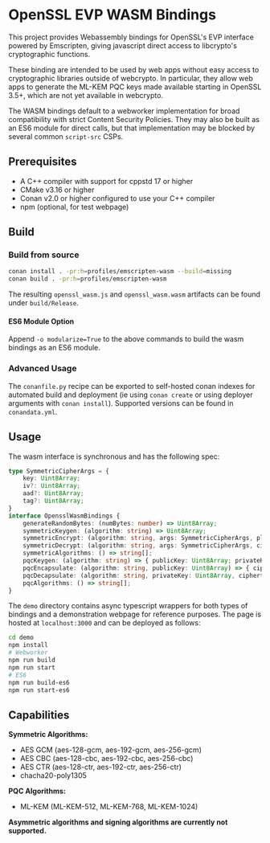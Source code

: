 # OpenSSL EVP WASM Bindings

This project provides Webassembly bindings for OpenSSL's EVP interface powered by Emscripten, giving javascript direct access to libcrypto's cryptographic functions.

These binding are intended to be used by web apps without easy access to cryptographic libraries outside of webcrypto. In particular, they allow web apps to generate the ML-KEM PQC keys made available starting in OpenSSL 3.5+, which are not yet available in webcrypto.

The WASM bindings default to a webworker implementation for broad compatibility with strict Content Security Policies. They may also be built as an ES6 module for direct calls, but that implementation may be blocked by several common `script-src` CSPs.

## Prerequisites
- A C++ compiler with support for cppstd 17 or higher
- CMake v3.16 or higher
- Conan v2.0 or higher configured to use your C++ compiler
- npm (optional, for test webpage)

## Build
### Build from source
```bash
conan install . -pr:h=profiles/emscripten-wasm --build=missing
conan build . -pr:h=profiles/emscripten-wasm
```

The resulting `openssl_wasm.js` and `openssl_wasm.wasm` artifacts can be found under `build/Release`.

#### ES6 Module Option
Append `-o modularize=True` to the above commands to build the wasm bindings as an ES6 module.

### Advanced Usage
The `conanfile.py` recipe can be exported to self-hosted conan indexes for automated build and deployment (ie using `conan create` or using deployer arguments with `conan install`). Supported versions can be found in `conandata.yml`.

## Usage
The wasm interface is synchronous and has the following spec:
```typescript
type SymmetricCipherArgs = {
    key: Uint8Array;
    iv?: Uint8Array;
    aad?: Uint8Array;
    tag?: Uint8Array;
}
interface OpensslWasmBindings {
    generateRandomBytes: (numBytes: number) => Uint8Array;
    symmetricKeygen: (algorithm: string) => Uint8Array;
    symmetricEncrypt: (algorithm: string, args: SymmetricCipherArgs, plaintext: Uint8Array) => { ciphertext: Uint8Array; tag?: Uint8Array };
    symmetricDecrypt: (algorithm: string, args: SymmetricCipherArgs, ciphertext: Uint8Array) => Uint8Array;
    symmetricAlgorithms: () => string[];
    pqcKeygen: (algorithm: string) => { publicKey: Uint8Array; privateKey: Uint8Array };
    pqcEncapsulate: (algorithm: string, publicKey: Uint8Array) => { ciphertext: Uint8Array; sharedSecret: Uint8Array };
    pqcDecapsulate: (algorithm: string, privateKey: Uint8Array, ciphertext: Uint8Array) => Uint8Array;
    pqcAlgorithms: () => string[];
}
```
The `demo` directory contains async typescript wrappers for both types of bindings and a demonstration webpage for reference purposes. The page is hosted at `localhost:3000` and can be deployed as follows:
```bash
cd demo
npm install
# Webworker
npm run build
npm run start
# ES6
npm run build-es6
npm run start-es6
```

## Capabilities
**Symmetric Algorithms:**
- AES GCM (aes-128-gcm, aes-192-gcm, aes-256-gcm)
- AES CBC (aes-128-cbc, aes-192-cbc, aes-256-cbc)
- AES CTR (aes-128-ctr, aes-192-ctr, aes-256-ctr)
- chacha20-poly1305

**PQC Algorithms:**
- ML-KEM (ML-KEM-512, ML-KEM-768, ML-KEM-1024)

**Asymmetric algorithms and signing algorithms are currently not supported.**